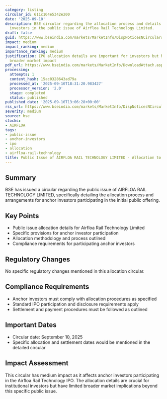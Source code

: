 ```yaml
---
category: listing
circular_id: 611c104e5342e200
date: '2025-09-10'
description: BSE circular regarding the allocation process and details for anchor
  investors in the public issue of Airfloa Rail Technology Limited.
draft: false
guid: https://www.bseindia.com/markets/MarketInfo/DispNoticesNCirculars.aspx?Noticeid={2D9872D9-1FF1-4253-9EAF-293F6F7A66A3}&noticeno=20250910-53&dt=09/10/2025&icount=53&totcount=59&flag=0
impact: medium
impact_ranking: medium
importance_ranking: medium
justification: IPO allocation details are important for investors but have limited
  broader market impact
pdf_url: https://www.bseindia.com/markets/MarketInfo/DownloadAttach.aspx?id=20250910-53&attachedId=674dcab8-da8d-4c4c-876a-4f78ddf100d8
processing:
  attempts: 1
  content_hash: 15ac0328643ad79a
  processed_at: '2025-09-10T18:31:20.983427'
  processor_version: '2.0'
  stage: completed
  status: published
published_date: '2025-09-10T13:06:28+00:00'
rss_url: https://www.bseindia.com/markets/MarketInfo/DispNoticesNCirculars.aspx?Noticeid={2D9872D9-1FF1-4253-9EAF-293F6F7A66A3}&noticeno=20250910-53&dt=09/10/2025&icount=53&totcount=59&flag=0
severity: medium
source: bse
stocks:
- AIRFLOA
tags:
- public-issue
- anchor-investors
- ipo
- allocation
- airfloa-rail-technology
title: Public Issue of AIRFLOA RAIL TECHNOLOGY LIMITED - Allocation to Anchor Investors
---
```


## Summary

BSE has issued a circular regarding the public issue of AIRFLOA RAIL TECHNOLOGY LIMITED, specifically detailing the allocation process and arrangements for anchor investors participating in the initial public offering.

## Key Points

- Public issue allocation details for Airfloa Rail Technology Limited
- Specific provisions for anchor investor participation
- Allocation methodology and process outlined
- Compliance requirements for participating anchor investors

## Regulatory Changes

No specific regulatory changes mentioned in this allocation circular.

## Compliance Requirements

- Anchor investors must comply with allocation procedures as specified
- Standard IPO participation and disclosure requirements apply
- Settlement and payment procedures must be followed as outlined

## Important Dates

- Circular date: September 10, 2025
- Specific allocation and settlement dates would be mentioned in the detailed circular

## Impact Assessment

This circular has medium impact as it affects anchor investors participating in the Airfloa Rail Technology IPO. The allocation details are crucial for institutional investors but have limited broader market implications beyond this specific public issue.